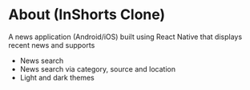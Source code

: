 # About (InShorts Clone)

A news application (Android/iOS) built using React Native that displays recent news and supports 
- News search 
- News search via category, source and location
- Light and dark themes
